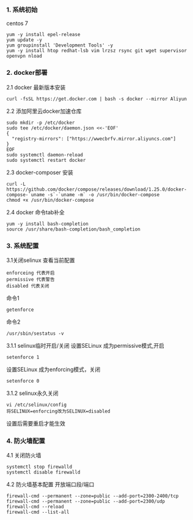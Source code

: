 ### 1. 系统初始
centos 7
```
yum -y install epel-release
yum update -y
yum groupinstall 'Development Tools' -y 
yum -y install htop redhat-lsb vim lrzsz rsync git wget supervisor openvpn nload
```

### 2. docker部署
2.1 docker 最新版本安装
```
curl -fsSL https://get.docker.com | bash -s docker --mirror Aliyun
```
2.2 添加阿里云docker加速仓库
```
sudo mkdir -p /etc/docker
sudo tee /etc/docker/daemon.json <<-'EOF'
{
  "registry-mirrors": ["https://wwecbrfv.mirror.aliyuncs.com"]
}
EOF
sudo systemctl daemon-reload
sudo systemctl restart docker
```

2.3 docker-composer 安装
```
curl -L https://github.com/docker/compose/releases/download/1.25.0/docker-compose-`uname -s`-`uname -m` -o /usr/bin/docker-compose
chmod +x /usr/bin/docker-compose
```

2.4 docker 命令tab补全
```
yum -y install bash-completion
source /usr/share/bash-completion/bash_completion
```

### 3. 系统配置
3.1关闭selinux
查看当前配置
```
enforceing 代表开启
permissive 代表警告
disabled 代表关闭
```
命令1
```
getenforce
```
命令2
```
/usr/sbin/sestatus -v 
```

3.1.1 selinux临时开启/关闭
设置SELinux 成为permissive模式,开启
```
setenforce 1 
```
设置SELinux 成为enforcing模式，关闭
```
setenforce 0
```

3.1.2 selinux永久关闭
```
vi /etc/selinux/config
将SELINUX=enforcing改为SELINUX=disabled
```
设置后需要重启才能生效


### 4. 防火墙配置
4.1 关闭防火墙
```
systemctl stop firewalld
systemctl disable firewalld
```

4.2 防火墙基本配置
开放端口段/端口
```
firewall-cmd --permanent --zone=public --add-port=2300-2400/tcp
firewall-cmd --permanent --zone=public --add-port=2300/udp
firewall-cmd --reload
firewall-cmd --list-all
```
